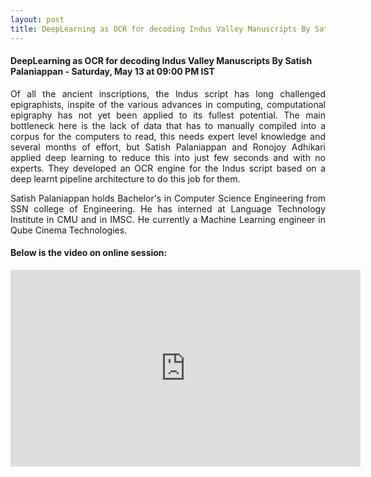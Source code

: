 ```yaml
---
layout: post
title: DeepLearning as OCR for decoding Indus Valley Manuscripts By Satish Palaniappan
---
```


#### DeepLearning as OCR for decoding Indus Valley Manuscripts By Satish Palaniappan - Saturday, May 13 at 09:00 PM IST


<p style="text-align: justify;">Of all the ancient inscriptions, the Indus script has long challenged epigraphists, inspite of the various advances in computing, computational epigraphy has not yet been applied to its fullest potential. The main bottleneck here is the lack of data that has to manually compiled into a corpus for the computers to read, this needs expert level knowledge and several months of effort, but Satish Palaniappan and Ronojoy Adhikari applied deep learning to reduce this into just few seconds and with no experts. They developed an OCR engine for the Indus script based on a deep learnt pipeline architecture to do this job for them.
</p>
<p style="text-align: justify;">Satish Palaniappan holds Bachelor's in Computer Science Engineering from SSN college of Engineering. He has interned at Language Technology Institute in CMU and in IMSC. He currently a Machine Learning engineer in Qube Cinema Technologies.
</p>
<p style="text-align: justify;">
</p>

#### Below is the video on online session:

<iframe width="560" height="315" src="https://www.youtube.com/embed/qPF1oR9yMNY" frameborder="0" allowfullscreen></iframe>
